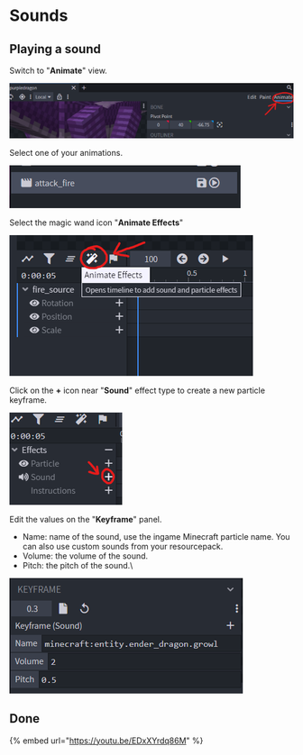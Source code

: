 # Sounds

## Playing a sound

Switch to "**Animate**" view.

![](<../../../../.gitbook/assets/image (50).png>)

Select one of your animations.

![](<../../../../.gitbook/assets/image (92).png>)

Select the magic wand icon "**Animate Effects**"

![](<../../../../.gitbook/assets/image (44) (1).png>)

Click on the **+** icon near "**Sound**" effect type to create a new particle keyframe.

![](<../../../../.gitbook/assets/image (76).png>)

Edit the values on the "**Keyframe**" panel.

* Name: name of the sound, use the ingame Minecraft particle name. You can also use custom sounds from your resourcepack.
* Volume: the volume of the sound.
* Pitch: the pitch of the sound.\


![](<../../../../.gitbook/assets/image (87).png>)

## Done

{% embed url="https://youtu.be/EDxXYrdq86M" %}
